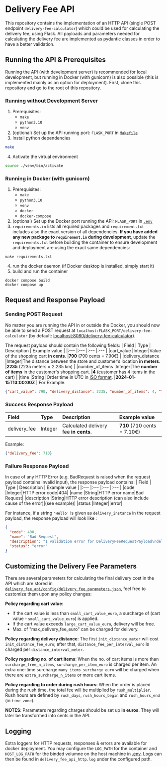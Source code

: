 # Delivery Fee API
This repository contains the implementation of an HTTP API (single POST endpoint `delivery-fee-calculator`) which could be used for calculating the delivery fee, using Flask. All payloads and parameters needed for calculating the delivery fee are implemented as pydantic classes in order to have a better validation.

## Running the API & Prerequisites
Running the API (with development server) is recommended for local development, but running in Docker (with gunicorn) is also possible (this is implemented mainly as an option for deployment). First, clone this repository and go to the root of this repository.

### Running without Development Server
1. Prerequisites: 
    - `make`
    - `python3.10`
    - `venv`
2. (optional) Set up the API running port: `FLASK_PORT` in [`Makefile`](Makefile)
3. Install python dependencies
```sh
make
```
4. Activate the virtual environment
```sh
source ./venv/bin/activate
```

### Running in Docker (with gunicorn)
1. Prerequisites: 
    - `make`
    - `python3.10`
    - `venv`
    - `docker`
    - `docker-compose`
2. (optional) Set up the Docker port running the API: `FLASK_PORT` in [`.env`](.env)
3. `requirements.in` lists all required packages and `requirement.txt` includes also the exact version of all dependencies. **If you have added any new package to `requirement.in` during development**, update the `requirements.txt` before building the container to ensure development and deployment are using the exact same dependencies:
```
make requirements.txt
```
4. run the docker daemon (if Docker desktop is installed, simply start it)
5. build and run the container 
```
docker compose build
docker compose up
```

## Request and Response Payload
### Sending POST Request
No matter you are running the API in or outside the Docker, you should now be able to send a POST request at `localhost:FLASK_PORT/delivery-fee-calculator` (by default: [localhost:8080/delivery-fee-calculator](localhost:8080/delivery-fee-calculator)). 

The request payload should contain the following fields:
| Field             | Type  | Description                                                               | Example value                             |
|:---               |:---   |:---                                                                       |:---                                       |
|cart_value         |Integer|Value of the shopping cart __in cents__.                                   |__790__ (790 cents = 7.90€)                |
|delivery_distance  |Integer|The distance between the store and customer’s location __in meters__.      |__2235__ (2235 meters = 2.235 km)          |
|number_of_items    |Integer|The __number of items__ in the customer's shopping cart.                   |__4__ (customer has 4 items in the cart)   |
|time               |String |Order time in UTC in [ISO format](https://en.wikipedia.org/wiki/ISO_8601). |__2024-01-15T13:00:00Z__                   |
For Example:
```json
{"cart_value": 790, "delivery_distance": 2235, "number_of_items": 4, "time": "2024-01-15T13:00:00Z"}
```

### Success Response Payload
| Field         | Type  | Description                           | Example value             |
|:---           |:---   |:---                                   |:---                       |
|delivery_fee   |Integer|Calculated delivery fee __in cents__.  |__710__ (710 cents = 7.10€)|

Example:
```json
{"delivery_fee": 710}
```

### Failure Response Payload
In case of any HTTP Error (e.g. BadRequest is raised when the request payload contains invalid input),
the response payload contains:
| Field         | Type  | Description                           | Example value             |
|:---           |:---   |:---                                   |:---                       |
|code   |Integer|HTTP error code|404|
|name   |String|HTTP error name|Bad Request|
|description   |String|HTTP error description (can also include cause of the error)|(see example)|
|status   |Integer||error|

For instance, if a string `'Hello'` is given as `delivery_instance` in the request payload, the response payload will look like :
```json
{
  "code": 400,
  "name": "Bad Request",
  "description": "1 validation error for DeliveryFeeRequestPayload\ndelivery_distance\n  Input should be a valid integer, unable to parse string as an integer [type=int_parsing, input_value='Hello', input_type=str]\n    For further information visit https://errors.pydantic.dev/2.5/v/int_parsing",
  "status": "error"
}
```

## Customizing the Delivery Fee Parameters
There are several parameters for calculating the final delivery cost in the API which are stored in [`delivery_fee_api/config/delivery_fee_parameters.json`](delivery_fee_api/config/delivery_fee_parameters.json), feel free to customize them upon any policy changes:

**Policy regarding cart value**: 
- If the cart value is less than `small_cart_value_euro`, a surcharge of (cart value - `small_cart_value_euro`) is applied.
- If the cart value exceeds `large_cart_value_euro`, delivery will be free.
- Max. of "max_delivery_fee_euro" can be charged for delivery.

**Policy regarding delivery distance**: The first `init_distance_meter` will cost `init_distance_fee_euro`; after that, `distance_fee_per_interval_euro` is charged per `distance_interval_meter`.

**Policy regarding no. of cart items**: When the no. of cart items is more than `surcharge_free_n_items`,
`surcharge_per_item_euro` is charged per item. An extra one-time surcharge `many_items_surcharge_euro` will be charged when there are `extra_surcharge_n_items` or more cart items.

**Policy regarding to order during rush hours**: When the order
is placed during the rush time, the total fee will be multiplied by `rush_multiplier`. Rush hours are defined by `rush_days`, `rush_hours_begin` and `rush_hours_end` (in `time_zone`).

**NOTES**: Parameters regarding charges should be set up **in euros**. They will later be transformed into cents in the API.

## Logging
Extra loggers for HTTP requests, responses & errors are available for docker deployment.
You may configure the `LOG_PATH` for the container and `HOST_LOG_PATH` for the binded volumne on the host machine in [.env](.env). 
Logs can then be found in `delivery_fee_api_http.log` under the configured path.
